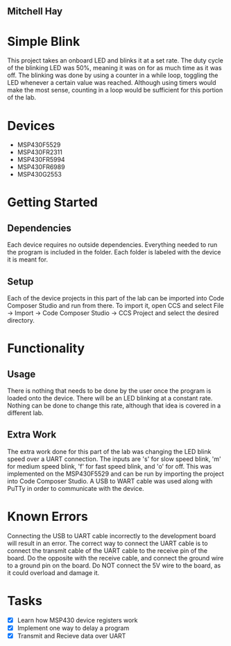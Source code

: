 ## Mitchell Hay

# Simple Blink
This project takes an onboard LED and blinks it at a set rate. The duty cycle of the blinking LED was 50%, meaning it was on for as much time as it was off. The blinking was done by using a counter in a while loop, toggling the LED whenever a certain value was reached. Although using timers would make the most sense, counting in a loop would be sufficient for this portion of the lab.

# Devices
* MSP430F5529
* MSP430FR2311
* MSP430FR5994
* MSP430FR6989
* MSP430G2553

# Getting Started
## Dependencies
Each device requires no outside dependencies. Everything needed to run the program is included in the folder. Each folder is labeled with the device it is meant for.
## Setup
Each of the device projects in this part of the lab can be imported into Code Composer Studio and run from there. To import it, open CCS and select File -> Import -> Code Composer Studio -> CCS Project and select the desired directory.

# Functionality
## Usage
There is nothing that needs to be done by the user once the program is loaded onto the device. There will be an LED blinking at a constant rate. Nothing can be done to change this rate, although that idea is covered in a different lab. 

## Extra Work
The extra work done for this part of the lab was changing the LED blink speed over a UART connection. The inputs are 's' for slow speed
blink, 'm' for medium speed blink, 'f' for fast speed blink, and 'o' for off. This was implemented on the MSP430F5529 and can be run by 
importing the project into Code Composer Studio. A USB to WART cable was used along with PuTTy in order to communicate with the device.

# Known Errors
Connecting the USB to UART cable incorrectly to the development board will result in an error. The correct way to connect the UART cable is to connect the transmit cable of the UART cable to the receive pin of the board. Do the opposite with the receive cable, and connect the ground wire to a ground pin on the board. Do NOT connect the 5V wire to the board, as it could overload and damage it.

# Tasks
* [x] Learn how MSP430 device registers work
* [x] Implement one way to delay a program
* [x] Transmit and Recieve data over UART
